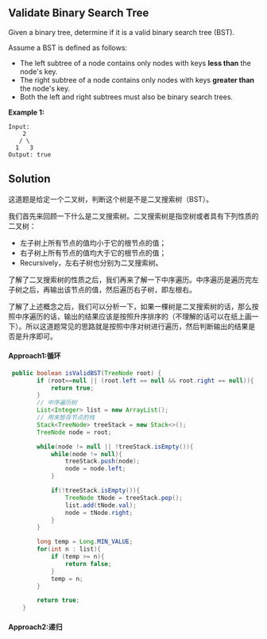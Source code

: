 ##  Validate Binary Search Tree

Given a binary tree, determine if it is a valid binary search tree (BST).

Assume a BST is defined as follows:

- The left subtree of a node contains only nodes with keys **less than** the node's key.
- The right subtree of a node contains only nodes with keys **greater than** the node's key.
- Both the left and right subtrees must also be binary search trees.

**Example 1:**

```
Input:
    2
   / \
  1   3
Output: true
```

## Solution

这道题是给定一个二叉树，判断这个树是不是二叉搜索树（BST）。

我们首先来回顾一下什么是二叉搜索树。二叉搜索树是指空树或者具有下列性质的二叉树：

- 左子树上所有节点的值均小于它的根节点的值；
- 右子树上所有节点的值均大于它的根节点的值；
- Recursively，左右子树也分别为二叉搜索树。

了解了二叉搜索树的性质之后，我们再来了解一下中序遍历。中序遍历是遍历完左子树之后，再输出该节点的值，然后遍历右子树，即左根右。

了解了上述概念之后，我们可以分析一下，如果一棵树是二叉搜索树的话，那么按照中序遍历的话，输出的结果应该是按照升序排序的（不理解的话可以在纸上画一下）。所以这道题常见的思路就是按照中序对树进行遍历，然后判断输出的结果是否是升序即可。

#### Approach1:循环

```java
 public boolean isValidBST(TreeNode root) {
        if (root==null || (root.left == null && root.right == null)){
            return true;
        }
        // 中序遍历树
        List<Integer> list = new ArrayList();
     	// 用来暂存节点的栈
        Stack<TreeNode> treeStack = new Stack<>();
        TreeNode node = root;

        while(node != null || !treeStack.isEmpty()){
            while(node != null){
                treeStack.push(node);
                node = node.left;
            }

            if(!treeStack.isEmpty()){
                TreeNode tNode = treeStack.pop();
                list.add(tNode.val);
                node = tNode.right;
            }
        }

        long temp = Long.MIN_VALUE;
        for(int n : list){
            if (temp >= n){
                return false;
            }
            temp = n;
        }

        return true;
    }
```

#### Approach2:递归

